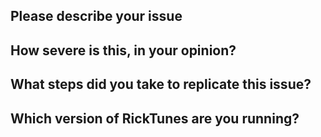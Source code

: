 ## Please describe your issue

## How severe is this, in your opinion?

## What steps did you take to replicate this issue?

## Which version of RickTunes are you running?
